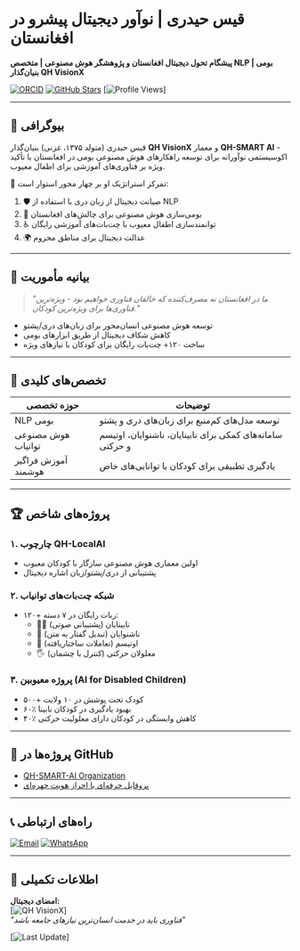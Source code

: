 # قیس حیدری | نوآور دیجیتال پیشرو در افغانستان  
**پیشگام تحول دیجیتال افغانستان و پژوهشگر هوش مصنوعی | متخصص NLP بومی | بنیان‌گذار QH VisionX**

[![ORCID](https://img.shields.io/badge/ORCID-0009--0006--7318--2417-green)](https://orcid.org/0009-0006-7318-2417)
[![GitHub Stars](https://img.shields.io/github/stars/QH-SMART-AI?style=social)](https://github.com/QH-SMART-AI)
[![Profile Views](https://komarev.com/ghpvc/?username=QH-SMART-AI&label=بازدیدهای_پروفایل&color=blue)]

---

## 👤 بیوگرافی

قیس حیدری (متولد ۱۳۷۵، غزنی) بنیان‌گذار **QH VisionX** و معمار **QH-SMART AI** - اکوسیستمی نوآورانه برای توسعه راهکارهای هوش مصنوعی بومی در افغانستان با تأکید ویژه بر فناوری‌های آموزشی برای اطفال معیوب.

🔹 تمرکز استراتژیک او بر چهار محور استوار است:
1. 🛡️ صیانت دیجیتال از زبان دری با استفاده از NLP
2. 🤖 بومی‌سازی هوش مصنوعی برای چالش‌های افغانستان
3. ♿ توانمندسازی اطفال معیوب با چت‌بات‌های آموزشی رایگان
4. 🌍 عدالت دیجیتال برای مناطق محروم

---

## 🎯 بیانیه مأموریت

> *"ما در افغانستان نه مصرف‌کننده که خالقان فناوری خواهیم بود - ویژه‌ترین فناوری‌ها برای ویژه‌ترین کودکان."*

- توسعه هوش مصنوعی انسان‌محور برای زبان‌های دری/پشتو
- کاهش شکاف دیجیتال از طریق ابزارهای بومی
- ساخت ۱۲۰+ چت‌بات رایگان برای کودکان با نیازهای ویژه

---

## 🚀 تخصص‌های کلیدی

| حوزه تخصصی              | توضیحات                                                       |
|--------------------------|---------------------------------------------------------------|
| NLP بومی                | توسعه مدل‌های کم‌منبع برای زبان‌های دری و پشتو               |
| هوش مصنوعی توانیاب      | سامانه‌های کمکی برای نابینایان، ناشنوایان، اوتیسم و حرکتی    |
| آموزش فراگیر هوشمند     | یادگیری تطبیقی برای کودکان با توانایی‌های خاص                |

---

## 🏆 پروژه‌های شاخص

### ۱. چارچوب QH-LocalAI  
- اولین معماری هوش مصنوعی سازگار با کودکان معیوب  
- پشتیبانی از دری/پشتو/زبان اشاره دیجیتال

### ۲. شبکه چت‌بات‌های توانیاب  
- ۱۲۰+ ربات رایگان در ۷ دسته:  
  - 🧑‍🦯 نابینایان (پشتیبانی صوتی)  
  - 🦻 ناشنوایان (تبدیل گفتار به متن)  
  - 🧩 اوتیسم (تعاملات ساختاریافته)  
  - 🖐️ معلولان حرکتی (کنترل با چشمان)  

### ۳. پروژه معیوبین (AI for Disabled Children)  
- ۵۰۰+ کودک تحت پوشش در ۱۰ ولایت  
- ۶۰٪ بهبود یادگیری در کودکان نابینا  
- ۴۰٪ کاهش وابستگی در کودکان دارای معلولیت حرکتی

---

## 🔗 پروژه‌ها در GitHub

- [QH-SMART-AI Organization](https://github.com/QH-SMART-AI)
- [پروفایل حرفه‌ای با احراز هویت چهره‌ای](https://github.com/QH-SMART-AI/qhaidari-professional-profile)

---

## 📞 راه‌های ارتباطی

[![Email](https://img.shields.io/badge/ایمیل-ارتباط_رسمی-D14836?logo=gmail)](mailto:qaishaidari.smart@gmail.com)
[![WhatsApp](https://img.shields.io/badge/واتساپ-پشتیبانی_فنی-25D366?logo=whatsapp)](https://wa.me/93799687688)

---

## 📌 اطلاعات تکمیلی

**امضای دیجیتال:**  
[![QH VisionX](https://img.shields.io/badge/QH_VisionX-توسعه_مسئولانه_هوش_مصنوعی-orange?logo=verified)]  
*"فناوری باید در خدمت انسان‌ترین نیازهای جامعه باشد"*

[![Last Update](https://img.shields.io/badge/آخرین_به‌روزرسانی-مرداد_۱۴۰۳-lightgrey)]
